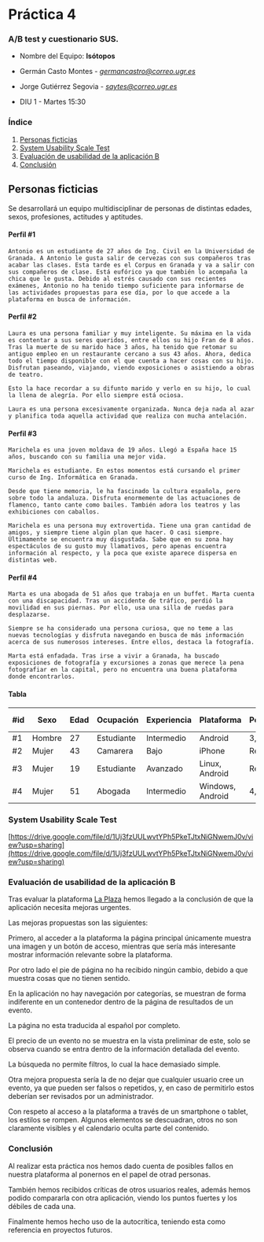 # Práctica 4	

### A/B test y cuestionario SUS.
- Nombre del Equipo: **Isótopos**
- Germán Casto Montes - *germancastro@correo.ugr.es*

- Jorge Gutiérrez Segovia - *saytes@correo.ugr.es*
- DIU 1 - Martes 15:30

### Índice

1. [Personas ficticias](#personas)
2. [System Usability Scale Test](#sus)
3. [Evaluación de usabilidad de la aplicación B](#usabilidad)
4. [Conclusión](#conclusion)

## Personas ficticias <a id="personas" />

Se desarrollará un equipo multidisciplinar de personas de distintas edades, sexos, profesiones, actitudes y aptitudes.

#### Perfil #1

    Antonio es un estudiante de 27 años de Ing. Civil en la Universidad de Granada. A Antonio le gusta salir de cervezas con sus compañeros tras acabar las clases. Esta tarde es el Corpus en Granada y va a salir con sus compañeros de clase. Está eufórico ya que también lo acompaña la chica que le gusta. Debido al estrés causado con sus recientes exámenes, Antonio no ha tenido tiempo suficiente para informarse de las actividades propuestas para ese día, por lo que accede a la plataforma en busca de información.

#### Perfil #2
    Laura es una persona familiar y muy inteligente. Su máxima en la vida es contentar a sus seres queridos, entre ellos su hijo Fran de 8 años. Tras la muerte de su marido hace 3 años, ha tenido que retomar su antiguo empleo en un restaurante cercano a sus 43 años. Ahora, dedica todo el tiempo disponible con el que cuenta a hacer cosas con su hijo. Disfrutan paseando, viajando, viendo exposiciones o asistiendo a obras de teatro. 
    
    Esto la hace recordar a su difunto marido y verlo en su hijo, lo cual la llena de alegría. Por ello siempre está ociosa.

    Laura es una persona excesivamente organizada. Nunca deja nada al azar y planifica toda aquella actividad que realiza con mucha antelación.


#### Perfil #3
    Marichela es una joven moldava de 19 años. Llegó a España hace 15 años, buscando con su familia una mejor vida. 

    Marichela es estudiante. En estos momentos está cursando el primer curso de Ing. Informática en Granada.

    Desde que tiene memoria, le ha fascinado la cultura española, pero sobre todo la andaluza. Disfruta enormemente de las actuaciones de flamenco, tanto cante como bailes. También adora los teatros y las exhibiciones con caballos.

    Marichela es una persona muy extrovertida. Tiene una gran cantidad de amigos, y siempre tiene algún plan que hacer. O casi siempre. Últimamente se encuentra muy disgustada. Sabe que en su zona hay espectáculos de su gusto muy llamativos, pero apenas encuentra información al respecto, y la poca que existe aparece dispersa en distintas web.

#### Perfil #4
    Marta es una abogada de 51 años que trabaja en un buffet. Marta cuenta con una discapacidad. Tras un accidente de tráfico, perdió la movilidad en sus piernas. Por ello, usa una silla de ruedas para desplazarse.

    Siempre se ha considerado una persona curiosa, que no teme a las nuevas tecnologías y disfruta navegando en busca de más información acerca de sus numerosos intereses. Entre ellos, destaca la fotografía.

    Marta está enfadada. Tras irse a vivir a Granada, ha buscado exposiciones de fotografía y excursiones a zonas que merece la pena fotografiar en la capital, pero no encuentra una buena plataforma donde encontrarlos.

#### Tabla
| #id | Sexo   | Edad | Ocupación | Experiencia | Plataforma | Perfil | Test | SUS score |
|-----|--------|------|-----------|-------------|------------|--------|------|-----------|
| #1 | Hombre | 27 | Estudiante | Intermedio | Android | 3,3,3 | A | 87.5 |
| #2 | Mujer | 43 | Camarera | Bajo | iPhone | Real | A | 90 |
| #3 | Mujer | 19 | Estudiante | Avanzado | Linux, Android | Real | B | 77.5 |
| #4 | Mujer | 51 | Abogada | Intermedio | Windows, Android | 4,5,1 | B | 70 |

### System Usability Scale Test <a id="sus" />

[https://drive.google.com/file/d/1Uj3fzUULwvtYPh5PkeTJtxNiGNwemJ0v/view?usp=sharing](https://drive.google.com/file/d/1Uj3fzUULwvtYPh5PkeTJtxNiGNwemJ0v/view?usp=sharing)

### Evaluación de usabilidad de la aplicación B <a id="usabilidad" />

Tras evaluar la plataforma [La Plaza](https://davidbaug.github.io/laplaza/) hemos llegado a la conclusión de que la aplicación necesita mejoras urgentes.

Las mejoras propuestas son las siguientes: 

Primero, al acceder a la plataforma la página principal únicamente muestra una imagen y un botón de acceso, 
mientras que sería más interesante mostrar información relevante sobre la plataforma. 

Por otro lado el pie de página no ha recibido ningún cambio, debido a que muestra cosas que no tienen sentido. 

En la aplicación no hay navegación por categorías, se muestran de forma indiferente en un contenedor dentro de la página de resultados de un evento. 

La página no esta traducida al español por completo. 

El precio de un evento no se muestra en la vista preliminar de este, solo se observa cuando se entra dentro de la información 
detallada del evento. 

La búsqueda no permite filtros, lo cual la hace demasiado simple. 

Otra mejora propuesta sería la de no dejar que cualquier usuario cree un evento, ya que pueden ser falsos o repetidos, y, en caso de permitirlo
estos deberían ser revisados por un administrador.

Con respeto al acceso a la plataforma a través de un smartphone o tablet, los estilos se rompen.
Algunos elementos se descuadran, otros no son claramente visibles y el calendario oculta parte del contenido.

### Conclusión <a id="conclusion"/>

Al realizar esta práctica nos hemos dado cuenta de posibles fallos en nuestra plataforma al ponernos en el papel de otrad personas.

También hemos recibidos críticas de otros usuarios reales, además hemos podido compararla con otra aplicación, viendo los puntos fuertes y los débiles de cada una.

Finalmente hemos hecho uso de la autocrítica, teniendo esta como referencia en proyectos futuros. 
